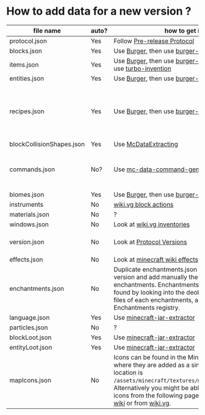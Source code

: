 # How to add data for a new version ?

| file name | auto? | how to get it | notes |
| -- | -- | -- | -- |
| protocol.json | Yes | Follow [Pre-release Protocol][3] |
| blocks.json | Yes | Use [Burger][1], then use [burger-extractor][2] |
| items.json | Yes | Use [Burger][1], then use [burger-extractor][2], then use [turbo-invention][6] |
| entities.json | Yes | Use [Burger][1], then use [burger-extractor][2] |
| recipes.json | Yes | Use [Burger][1], then use [burger-extractor][2] | should eventually be changed to native data generators |
| blockCollisionShapes.json | Yes | Use [McDataExtracting][4] |
| commands.json | No? |Use [mc-data-command-generator][5] | link to jar files have to be manually added |
| biomes.json | Yes | Use [Burger][1], then use [burger-extractor][2] | [extra info][13] |
| instruments | No | [wiki.vg block actions][12] |
| materials.json | No | ? |
| windows.json | No | Look at [wiki.vg inventories][7] |
| version.json | No | Look at [Protocol Versions][9] | [wiki.vg protocol numbers][8] |
| effects.json | No | Look at [minecraft wiki effects][12] |
| enchantments.json | No | Duplicate enchantments.json from the latest version and add manually the missing enchantments. Enchantments data could be found by looking into the deobfuscated classe files of each enchantments, as well as in the Enchantments registry. |
| language.json | Yes | Use [minecraft-jar-extractor][10] |
| particles.json | No | ? |
| blockLoot.json | Yes | Use [minecraft-jar-extractor][10] |
| entityLoot.json | Yes | Use [minecraft-jar-extractor][10] |
  | mapIcons.json | No | Icons can be found in the Minecraft jar file where they are added as a single sprite. The file location is `/assets/minecraft/textures/map/map_icons.png`. Alternatively you might be able to look up the icons from the following page on the [Minecraft wiki][15] or from [wiki.vg][16]. | [minecraft-data pr mapIcons][14] |

[1]: https://github.com/Pokechu22/Burger
[2]: https://github.com/PrismarineJS/burger-extractor
[3]: https://wiki.vg/Pre-release_protocol
[4]: https://github.com/PrismarineJS/McDataExtracting
[5]: https://github.com/Miro-Andrin/mc-data-command-generator
[6]: https://github.com/u9g/turbo-invention
[7]: https://wiki.vg/Inventory
[8]: https://wiki.vg/Protocol_version_numbers
[9]: https://github.com/PrismarineJS/minecraft-data/blob/master/data/pc/common/protocolVersions.json
[10]: https://github.com/PrismarineJS/minecraft-jar-extractor
[11]: http://wiki.vg/Block_Actions
[12]: http://minecraft.gamepedia.com/Status_effect
[13]: https://github.com/PrismarineJS/mineflayer/pull/197
[14]: https://github.com/PrismarineJS/minecraft-data/pull/348#issue-545841883
[15]: https://minecraft.gamepedia.com/Map#Map_icons
[16]: https://wiki.vg/Protocol#Map_Data
